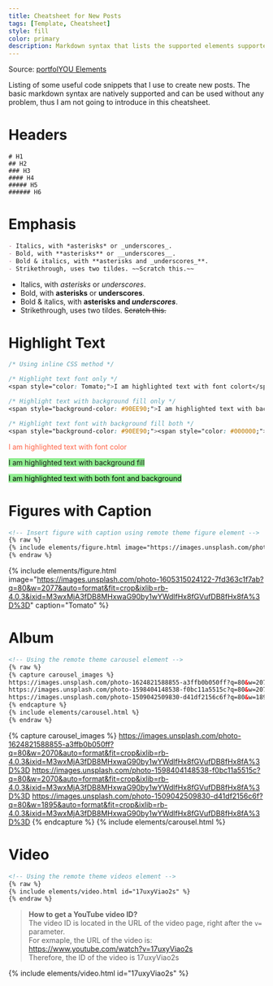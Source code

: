 ```yaml
---
title: Cheatsheet for New Posts
tags: [Template, Cheatsheet]
style: fill
color: primary
description: Markdown syntax that lists the supported elements supported by the jekyll theme portfolYOU.
---
```


Source: [portfolYOU Elements](https://youssefraafatnasry.github.io/portfolYOU/elements/)

Listing of some useful code snippets that I use to create new posts. The basic markdown syntax are natively supported and can be used without any problem, thus I am not going to introduce in this cheatsheet.

# Headers
```
# H1  
## H2  
### H3  
#### H4  
##### H5  
###### H6   
```

# Emphasis
```markdown
- Italics, with *asterisks* or _underscores_.  
- Bold, with **asterisks** or __underscores__.  
- Bold & italics, with **asterisks and _underscores_**.  
- Strikethrough, uses two tildes. ~~Scratch this.~~
```
- Italics, with *asterisks* or _underscores_.  
- Bold, with **asterisks** or __underscores__.  
- Bold & italics, with **asterisks and _underscores_**.  
- Strikethrough, uses two tildes. ~~Scratch this.~~

# Highlight Text
```css
/* Using inline CSS method */

/* Highlight text font only */
<span style="color: Tomato;">I am highlighted text with font colort</span>

/* Highlight text with background fill only */
<span style="background-color: #90EE90;">I am highlighted text with background fill</span>

/* Highlight text font with background fill both */
<span style="background-color: #90EE90;"><span style="color: #000000;">I am highlighted text with both font and background</span></span>
```

<span style="color: Tomato;">I am highlighted text with font color</span>

<span style="background-color: #90EE90;">I am highlighted text with background fill</span>

<span style="background-color: #90EE90;"><span style="color: #000000;">I am highlighted text with both font and background</span></span>

# Figures with Caption
```html
<!-- Insert figure with caption using remote theme figure element -->
{% raw %}
{% include elements/figure.html image="https://images.unsplash.com/photo-1605315024122-7fd363c1f7ab?q=80&w=2077&auto=format&fit=crop&ixlib=rb-4.0.3&ixid=M3wxMjA3fDB8MHxwaG90by1wYWdlfHx8fGVufDB8fHx8fA%3D%3D" caption="Tomato" %}
{% endraw %}
```
{% include elements/figure.html image="https://images.unsplash.com/photo-1605315024122-7fd363c1f7ab?q=80&w=2077&auto=format&fit=crop&ixlib=rb-4.0.3&ixid=M3wxMjA3fDB8MHxwaG90by1wYWdlfHx8fGVufDB8fHx8fA%3D%3D" caption="Tomato" %}

# Album

```html
<!-- Using the remote theme carousel element -->
{% raw %}
{% capture carousel_images %}
https://images.unsplash.com/photo-1624821588855-a3ffb0b050ff?q=80&w=2070&auto=format&fit=crop&ixlib=rb-4.0.3&ixid=M3wxMjA3fDB8MHxwaG90by1wYWdlfHx8fGVufDB8fHx8fA%3D%3D
https://images.unsplash.com/photo-1598404148538-f0bc11a5515c?q=80&w=2070&auto=format&fit=crop&ixlib=rb-4.0.3&ixid=M3wxMjA3fDB8MHxwaG90by1wYWdlfHx8fGVufDB8fHx8fA%3D%3D
https://images.unsplash.com/photo-1509042509830-d41df2156c6f?q=80&w=1895&auto=format&fit=crop&ixlib=rb-4.0.3&ixid=M3wxMjA3fDB8MHxwaG90by1wYWdlfHx8fGVufDB8fHx8fA%3D%3D
{% endcapture %}
{% include elements/carousel.html %}
{% endraw %}
```

{% capture carousel_images %}
https://images.unsplash.com/photo-1624821588855-a3ffb0b050ff?q=80&w=2070&auto=format&fit=crop&ixlib=rb-4.0.3&ixid=M3wxMjA3fDB8MHxwaG90by1wYWdlfHx8fGVufDB8fHx8fA%3D%3D
https://images.unsplash.com/photo-1598404148538-f0bc11a5515c?q=80&w=2070&auto=format&fit=crop&ixlib=rb-4.0.3&ixid=M3wxMjA3fDB8MHxwaG90by1wYWdlfHx8fGVufDB8fHx8fA%3D%3D
https://images.unsplash.com/photo-1509042509830-d41df2156c6f?q=80&w=1895&auto=format&fit=crop&ixlib=rb-4.0.3&ixid=M3wxMjA3fDB8MHxwaG90by1wYWdlfHx8fGVufDB8fHx8fA%3D%3D
{% endcapture %}
{% include elements/carousel.html %}

# Video
```html
<!-- Using the remote theme videos element -->
{% raw %}
{% include elements/video.html id="17uxyViao2s" %}
{% endraw %}
```
> **How to get a YouTube video ID?**  
The video ID is located in the URL of the video page, right after the `v=` parameter.  
For exmaple, the URL of the video is: https://www.youtube.com/watch?v=17uxyViao2s  
Therefore, the ID of the video is 17uxyViao2s

{% include elements/video.html id="17uxyViao2s" %}
